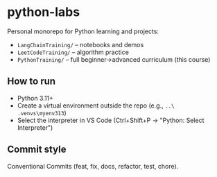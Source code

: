 # python-labs

Personal monorepo for Python learning and projects:

- `LangChainTraining/` – notebooks and demos
- `LeetCodeTraining/` – algorithm practice
- `PythonTraining/` – full beginner→advanced curriculum (this course)

## How to run

- Python 3.11+
- Create a virtual environment outside the repo (e.g., `..\ .venvs\myenv313`)
- Select the interpreter in VS Code (Ctrl+Shift+P → "Python: Select Interpreter")

## Commit style

Conventional Commits (feat, fix, docs, refactor, test, chore).
